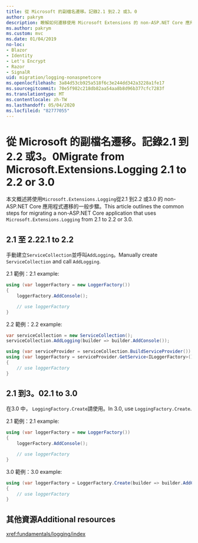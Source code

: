 ```yaml
---
title: 從 Microsoft 的副檔名遷移。記錄2.1 到2.2 或3。0
author: pakrym
description: 瞭解如何遷移使用 Microsoft Extensions 的 non-ASP.NET Core 應用程式。從2.1 到2.2 或3.0 的記錄。
ms.author: pakrym
ms.custom: mvc
ms.date: 01/04/2019
no-loc:
- Blazor
- Identity
- Let's Encrypt
- Razor
- SignalR
uid: migration/logging-nonaspnetcore
ms.openlocfilehash: 3a84d53cb925a518f6c3e244dd342a3228a1fe17
ms.sourcegitcommit: 70e5f982c218db82aa54aa8b8d96b377cfc7283f
ms.translationtype: MT
ms.contentlocale: zh-TW
ms.lasthandoff: 05/04/2020
ms.locfileid: "82777055"
---
```

# <a name="migrate-from-microsoftextensionslogging-21-to-22-or-30"></a><span data-ttu-id="6f3d7-103">從 Microsoft 的副檔名遷移。記錄2.1 到2.2 或3。0</span><span class="sxs-lookup"><span data-stu-id="6f3d7-103">Migrate from Microsoft.Extensions.Logging 2.1 to 2.2 or 3.0</span></span>

<span data-ttu-id="6f3d7-104">本文概述將使用`Microsoft.Extensions.Logging`從2.1 到2.2 或3.0 的 non-ASP.NET Core 應用程式遷移的一般步驟。</span><span class="sxs-lookup"><span data-stu-id="6f3d7-104">This article outlines the common steps for migrating a non-ASP.NET Core application that uses `Microsoft.Extensions.Logging` from 2.1 to 2.2 or 3.0.</span></span>

## <a name="21-to-22"></a><span data-ttu-id="6f3d7-105">2.1 至 2.2</span><span class="sxs-lookup"><span data-stu-id="6f3d7-105">2.1 to 2.2</span></span>

<span data-ttu-id="6f3d7-106">手動建立`ServiceCollection`並呼叫`AddLogging`。</span><span class="sxs-lookup"><span data-stu-id="6f3d7-106">Manually create `ServiceCollection` and call `AddLogging`.</span></span>

<span data-ttu-id="6f3d7-107">2.1 範例：</span><span class="sxs-lookup"><span data-stu-id="6f3d7-107">2.1 example:</span></span>

```csharp
using (var loggerFactory = new LoggerFactory())
{
    loggerFactory.AddConsole();

    // use loggerFactory
}
```

<span data-ttu-id="6f3d7-108">2.2 範例：</span><span class="sxs-lookup"><span data-stu-id="6f3d7-108">2.2 example:</span></span>

```csharp
var serviceCollection = new ServiceCollection();
serviceCollection.AddLogging(builder => builder.AddConsole());

using (var serviceProvider = serviceCollection.BuildServiceProvider())
using (var loggerFactory = serviceProvider.GetService<ILoggerFactory>())
{
    // use loggerFactory
}
```

## <a name="21-to-30"></a><span data-ttu-id="6f3d7-109">2.1 到3。0</span><span class="sxs-lookup"><span data-stu-id="6f3d7-109">2.1 to 3.0</span></span>

<span data-ttu-id="6f3d7-110">在3.0 中， `LoggingFactory.Create`請使用。</span><span class="sxs-lookup"><span data-stu-id="6f3d7-110">In 3.0, use `LoggingFactory.Create`.</span></span>

<span data-ttu-id="6f3d7-111">2.1 範例：</span><span class="sxs-lookup"><span data-stu-id="6f3d7-111">2.1 example:</span></span>

```csharp
using (var loggerFactory = new LoggerFactory())
{
    loggerFactory.AddConsole();

    // use loggerFactory
}
```

<span data-ttu-id="6f3d7-112">3.0 範例：</span><span class="sxs-lookup"><span data-stu-id="6f3d7-112">3.0 example:</span></span>

```csharp
using (var loggerFactory = LoggerFactory.Create(builder => builder.AddConsole()))
{
    // use loggerFactory
}
```

## <a name="additional-resources"></a><span data-ttu-id="6f3d7-113">其他資源</span><span class="sxs-lookup"><span data-stu-id="6f3d7-113">Additional resources</span></span>

<xref:fundamentals/logging/index>